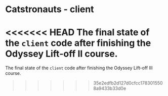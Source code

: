 # Catstronauts - client

<<<<<<< HEAD
The final state of the `client` code after finishing the Odyssey Lift-off II course.
=======
The final state of the `client` code after finishing the Odyssey Lift-off III course.
>>>>>>> 35e2edfb2d127d0cfcc1783015508a9433b33d0e
